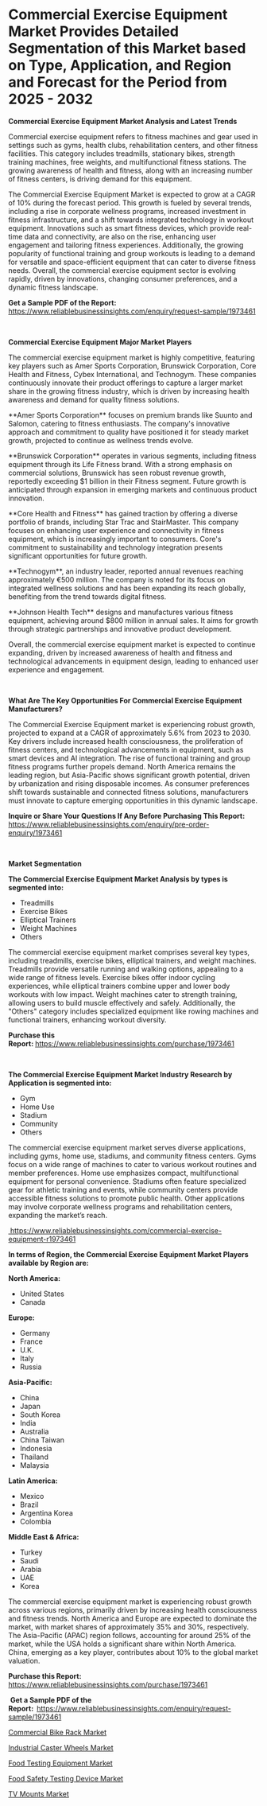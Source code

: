 <p><h1>Commercial Exercise Equipment Market Provides Detailed Segmentation of this Market based on Type, Application, and Region and Forecast for the Period from 2025 - 2032</h1></p><p><strong>Commercial Exercise Equipment Market Analysis and Latest Trends</strong></p>
<p><p>Commercial exercise equipment refers to fitness machines and gear used in settings such as gyms, health clubs, rehabilitation centers, and other fitness facilities. This category includes treadmills, stationary bikes, strength training machines, free weights, and multifunctional fitness stations. The growing awareness of health and fitness, along with an increasing number of fitness centers, is driving demand for this equipment.</p><p>The Commercial Exercise Equipment Market is expected to grow at a CAGR of 10% during the forecast period. This growth is fueled by several trends, including a rise in corporate wellness programs, increased investment in fitness infrastructure, and a shift towards integrated technology in workout equipment. Innovations such as smart fitness devices, which provide real-time data and connectivity, are also on the rise, enhancing user engagement and tailoring fitness experiences. Additionally, the growing popularity of functional training and group workouts is leading to a demand for versatile and space-efficient equipment that can cater to diverse fitness needs. Overall, the commercial exercise equipment sector is evolving rapidly, driven by innovations, changing consumer preferences, and a dynamic fitness landscape.</p></p>
<p><strong>Get a Sample PDF of the Report:&nbsp;</strong> <a href="https://www.reliablebusinessinsights.com/enquiry/request-sample/1973461?utm_campaign=75&utm_medium=2&utm_source=Github&utm_content=ia&utm_term=23022025&utm_id=commercial-exercise-equipment">https://www.reliablebusinessinsights.com/enquiry/request-sample/1973461</a></p>
<p>&nbsp;</p>
<p><strong>Commercial Exercise Equipment Major Market Players</strong></p>
<p><p>The commercial exercise equipment market is highly competitive, featuring key players such as Amer Sports Corporation, Brunswick Corporation, Core Health and Fitness, Cybex International, and Technogym. These companies continuously innovate their product offerings to capture a larger market share in the growing fitness industry, which is driven by increasing health awareness and demand for quality fitness solutions.</p><p>**Amer Sports Corporation** focuses on premium brands like Suunto and Salomon, catering to fitness enthusiasts. The company's innovative approach and commitment to quality have positioned it for steady market growth, projected to continue as wellness trends evolve.</p><p>**Brunswick Corporation** operates in various segments, including fitness equipment through its Life Fitness brand. With a strong emphasis on commercial solutions, Brunswick has seen robust revenue growth, reportedly exceeding $1 billion in their Fitness segment. Future growth is anticipated through expansion in emerging markets and continuous product innovation.</p><p>**Core Health and Fitness** has gained traction by offering a diverse portfolio of brands, including Star Trac and StairMaster. This company focuses on enhancing user experience and connectivity in fitness equipment, which is increasingly important to consumers. Core's commitment to sustainability and technology integration presents significant opportunities for future growth.</p><p>**Technogym**, an industry leader, reported annual revenues reaching approximately €500 million. The company is noted for its focus on integrated wellness solutions and has been expanding its reach globally, benefiting from the trend towards digital fitness.</p><p>**Johnson Health Tech** designs and manufactures various fitness equipment, achieving around $800 million in annual sales. It aims for growth through strategic partnerships and innovative product development.</p><p>Overall, the commercial exercise equipment market is expected to continue expanding, driven by increased awareness of health and fitness and technological advancements in equipment design, leading to enhanced user experience and engagement.</p></p>
<p>&nbsp;</p>
<p><strong>What Are The Key Opportunities For Commercial Exercise Equipment Manufacturers?</strong></p>
<p><p>The Commercial Exercise Equipment market is experiencing robust growth, projected to expand at a CAGR of approximately 5.6% from 2023 to 2030. Key drivers include increased health consciousness, the proliferation of fitness centers, and technological advancements in equipment, such as smart devices and AI integration. The rise of functional training and group fitness programs further propels demand. North America remains the leading region, but Asia-Pacific shows significant growth potential, driven by urbanization and rising disposable incomes. As consumer preferences shift towards sustainable and connected fitness solutions, manufacturers must innovate to capture emerging opportunities in this dynamic landscape.</p></p>
<p><strong>Inquire or Share Your Questions If Any Before Purchasing This Report:</strong> <a href="https://www.reliablebusinessinsights.com/enquiry/pre-order-enquiry/1973461?utm_campaign=75&utm_medium=2&utm_source=Github&utm_content=ia&utm_term=23022025&utm_id=commercial-exercise-equipment">https://www.reliablebusinessinsights.com/enquiry/pre-order-enquiry/1973461</a></p>
<p>&nbsp;</p>
<p><strong>Market Segmentation</strong></p>
<p><strong>The Commercial Exercise Equipment Market Analysis by types is segmented into:</strong></p>
<p><ul><li>Treadmills</li><li>Exercise Bikes</li><li>Elliptical Trainers</li><li>Weight Machines</li><li>Others</li></ul></p>
<p><p>The commercial exercise equipment market comprises several key types, including treadmills, exercise bikes, elliptical trainers, and weight machines. Treadmills provide versatile running and walking options, appealing to a wide range of fitness levels. Exercise bikes offer indoor cycling experiences, while elliptical trainers combine upper and lower body workouts with low impact. Weight machines cater to strength training, allowing users to build muscle effectively and safely. Additionally, the "Others" category includes specialized equipment like rowing machines and functional trainers, enhancing workout diversity.</p></p>
<p><strong>Purchase this Report:&nbsp;</strong><a href="https://www.reliablebusinessinsights.com/purchase/1973461?utm_campaign=75&utm_medium=2&utm_source=Github&utm_content=ia&utm_term=23022025&utm_id=commercial-exercise-equipment">https://www.reliablebusinessinsights.com/purchase/1973461</a></p>
<p>&nbsp;</p>
<p><strong>The Commercial Exercise Equipment Market Industry Research by Application is segmented into:</strong></p>
<p><ul><li>Gym</li><li>Home Use</li><li>Stadium</li><li>Community</li><li>Others</li></ul></p>
<p><p>The commercial exercise equipment market serves diverse applications, including gyms, home use, stadiums, and community fitness centers. Gyms focus on a wide range of machines to cater to various workout routines and member preferences. Home use emphasizes compact, multifunctional equipment for personal convenience. Stadiums often feature specialized gear for athletic training and events, while community centers provide accessible fitness solutions to promote public health. Other applications may involve corporate wellness programs and rehabilitation centers, expanding the market’s reach.</p></p>
<p><a href="https://www.reliablebusinessinsights.com/commercial-exercise-equipment-r1973461?utm_campaign=75&utm_medium=2&utm_source=Github&utm_content=ia&utm_term=23022025&utm_id=commercial-exercise-equipment">&nbsp;https://www.reliablebusinessinsights.com/commercial-exercise-equipment-r1973461</a></p>
<p><strong>In terms of Region, the Commercial Exercise Equipment Market Players available by Region are:</strong></p>
<p>
    <p> <strong> North America: </strong>
        <ul>
            <li>United States</li>
            <li>Canada</li>
        </ul>
        </p> 
    <p> <strong> Europe: </strong>
        <ul>
            <li>Germany</li>
            <li>France</li>
            <li>U.K.</li>
            <li>Italy</li>
            <li>Russia</li>
        </ul>
        </p> 
    <p> <strong> Asia-Pacific: </strong>
        <ul>
            <li>China</li>
            <li>Japan</li>
            <li>South Korea</li>
            <li>India</li>
            <li>Australia</li>
            <li>China Taiwan</li>
            <li>Indonesia</li>
            <li>Thailand</li>
            <li>Malaysia</li>
        </ul>
        </p> 
    <p> <strong> Latin America: </strong>
        <ul>
            <li>Mexico</li>
            <li>Brazil</li>
            <li>Argentina Korea</li>
            <li>Colombia</li>
        </ul>
        </p> 
    <p> <strong> Middle East & Africa: </strong>
        <ul>
            <li>Turkey</li>
            <li>Saudi</li>
            <li>Arabia</li>
            <li>UAE</li>
            <li>Korea</li>
        </ul>
    </p>
    </p>
<p><p>The commercial exercise equipment market is experiencing robust growth across various regions, primarily driven by increasing health consciousness and fitness trends. North America and Europe are expected to dominate the market, with market shares of approximately 35% and 30%, respectively. The Asia-Pacific (APAC) region follows, accounting for around 25% of the market, while the USA holds a significant share within North America. China, emerging as a key player, contributes about 10% to the global market valuation.</p></p>
<p><strong>Purchase this Report: </strong><a href="https://www.reliablebusinessinsights.com/purchase/1973461?utm_campaign=75&utm_medium=2&utm_source=Github&utm_content=ia&utm_term=23022025&utm_id=commercial-exercise-equipment">https://www.reliablebusinessinsights.com/purchase/1973461</a></p>
<p>&nbsp;<strong>Get a Sample PDF of the Report:&nbsp;&nbsp;</strong><a href="https://www.reliablebusinessinsights.com/enquiry/request-sample/1973461?utm_campaign=75&utm_medium=2&utm_source=Github&utm_content=ia&utm_term=23022025&utm_id=commercial-exercise-equipment">https://www.reliablebusinessinsights.com/enquiry/request-sample/1973461</a></p>
<p><strong></strong></p>
<p><p><a href="https://github.com/dawudhort/Market-Research-Report-List-1/blob/main/commercial-bike-rack-market.md?utm_campaign=75&utm_medium=2&utm_source=Github&utm_content=ia&utm_term=23022025&utm_id=commercial-exercise-equipment">Commercial Bike Rack Market</a></p><p><a href="https://github.com/jhoonatsev/Market-Research-Report-List-1/blob/main/industrial-caster-wheels-market.md?utm_campaign=75&utm_medium=2&utm_source=Github&utm_content=ia&utm_term=23022025&utm_id=commercial-exercise-equipment">Industrial Caster Wheels Market</a></p><p><a href="https://github.com/godutetraeva/Market-Research-Report-List-1/blob/main/food-testing-equipment-market.md?utm_campaign=75&utm_medium=2&utm_source=Github&utm_content=ia&utm_term=23022025&utm_id=commercial-exercise-equipment">Food Testing Equipment Market</a></p><p><a href="https://github.com/kirstejuvet/Market-Research-Report-List-1/blob/main/food-safety-testing-device-market.md?utm_campaign=75&utm_medium=2&utm_source=Github&utm_content=ia&utm_term=23022025&utm_id=commercial-exercise-equipment">Food Safety Testing Device Market</a></p><p><a href="https://github.com/tommybrionhg/Market-Research-Report-List-1/blob/main/tv-mounts-market.md?utm_campaign=75&utm_medium=2&utm_source=Github&utm_content=ia&utm_term=23022025&utm_id=commercial-exercise-equipment">TV Mounts Market</a></p></p>